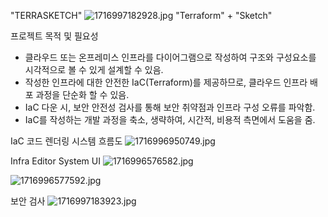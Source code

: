 "TERRASKETCH"
![1716997182928.jpg](https://github.com/Cloud-IaC-Diagram/TerraSketch/assets/67528774/64a9fdb8-28b5-4965-b9fe-a86ca6399f42)
"Terraform" + "Sketch"

프로젝트 목적 및 필요성
- 클라우드 또는 온프레미스 인프라를 다이어그램으로 작성하여 구조와 구성요소를 시각적으로 볼 수 있게 설계할 수 있음.
- 작성한 인프라에 대한 안전한 IaC(Terraform)를 제공하므로, 클라우드 인프라 배포 과정을 단순화 할 수 있음.
- IaC 다운 시, 보안 안전성 검사를 통해 보안 취약점과 인프라 구성 오류를 파악함.
- IaC를 작성하는 개발 과정을 축소, 생략하여, 시간적, 비용적 측면에서 도움을 줌.

IaC 코드 렌더링 시스템 흐름도
![1716996950749.jpg](https://github.com/Cloud-IaC-Diagram/TerraSketch/assets/67528774/0e1c80f2-13f5-4f03-9702-e437a0599fda)

Infra Editor System UI
![1716996576582.jpg](https://github.com/Cloud-IaC-Diagram/TerraSketch/assets/67528774/889ba481-d1e4-4d21-bceb-e9ff5f841856)

![1716996577592.jpg](https://github.com/Cloud-IaC-Diagram/TerraSketch/assets/67528774/8695a43e-f5a0-44fb-ad3e-93e607889536)

보안 검사
![1716997183923.jpg](https://github.com/Cloud-IaC-Diagram/TerraSketch/assets/67528774/a5215b7a-faf9-492b-93d0-27986db95232)

